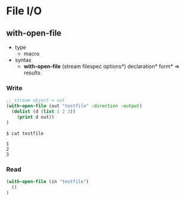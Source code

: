 # File I/O

## with-open-file
- type
  - macro
- syntax
  - **with-open-file** (stream filespec options*) declaration* form*
=> results



### Write
```lisp
;; stream object = out
(with-open-file (out "testfile" :direction :output) 
  (dolist (d (list 1 2 3))
    (print d out))
)
```
```shell
$ cat testfile

1
2
3
```

### Read
```lisp
(with-open-file (in "testfile") 
  ()
)

```